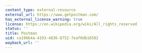 ```yaml
---
content_type: external-resource
external_url: https://www.getpostman.com/
has_external_license_warning: true
license: https://en.wikipedia.org/wiki/All_rights_reserved
status: ''
title: Postman
uid: ca196b4a-4193-4836-8752-7eaf0db16582
wayback_url: ''
---
```

